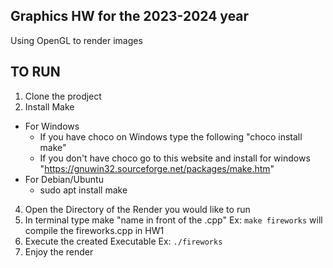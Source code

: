 ## Graphics HW for the 2023-2024 year

Using OpenGL to render images

## TO RUN
1. Clone the prodject
2. Install Make
  - For Windows
      - If you have choco on Windows type the following "choco install make"
      - If you don't have choco go to this website and install for windows "https://gnuwin32.sourceforge.net/packages/make.htm"
  - For Debian/Ubuntu
      - sudo apt install make
4. Open the Directory of the Render you would like to run
5. In terminal type make "name in front of the .cpp" Ex: `make fireworks` will compile the fireworks.cpp in HW1
6. Execute the created Executable Ex: `./fireworks`
7. Enjoy the render
